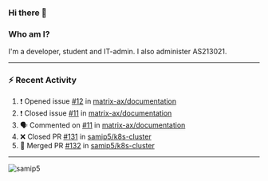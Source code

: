 ### Hi there 👋

### Who am I?
I'm a developer, student and IT-admin. I also administer AS213021.

---
### :zap: Recent Activity
<!--START_SECTION:activity-->
1. ❗️ Opened issue [#12](https://github.com/matrix-ax/documentation/issues/12) in [matrix-ax/documentation](https://github.com/matrix-ax/documentation)
2. ❗️ Closed issue [#11](https://github.com/matrix-ax/documentation/issues/11) in [matrix-ax/documentation](https://github.com/matrix-ax/documentation)
3. 🗣 Commented on [#11](https://github.com/matrix-ax/documentation/issues/11) in [matrix-ax/documentation](https://github.com/matrix-ax/documentation)
4. ❌ Closed PR [#131](https://github.com/samip5/k8s-cluster/pull/131) in [samip5/k8s-cluster](https://github.com/samip5/k8s-cluster)
5. 🎉 Merged PR [#132](https://github.com/samip5/k8s-cluster/pull/132) in [samip5/k8s-cluster](https://github.com/samip5/k8s-cluster)
<!--END_SECTION:activity-->
---

<img align="center" src="https://github-readme-stats.vercel.app/api?username=samip5&show_icons=true" alt="samip5" />
